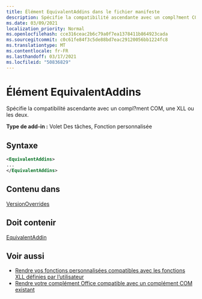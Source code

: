 ```yaml
---
title: Élément EquivalentAddins dans le fichier manifeste
description: Spécifie la compatibilité ascendante avec un compl?ment COM, une XLL ou les deux.
ms.date: 03/09/2021
localization_priority: Normal
ms.openlocfilehash: cce316ceac2b6c79a0f7ea1378411b864923cada
ms.sourcegitcommit: c0c61fe84f3c5de88bd7eac29120056bb1224fc8
ms.translationtype: MT
ms.contentlocale: fr-FR
ms.lasthandoff: 03/17/2021
ms.locfileid: "50836829"
---
```

# <a name="equivalentaddins-element"></a>Élément EquivalentAddins

Spécifie la compatibilité ascendante avec un compl?ment COM, une XLL ou les deux.

**Type de add-in :** Volet Des tâches, Fonction personnalisée

## <a name="syntax"></a>Syntaxe

```XML
<EquivalentAddins>
...  
</EquivalentAddins>  
```

## <a name="contained-in"></a>Contenu dans

[VersionOverrides](versionoverrides.md)

## <a name="must-contain"></a>Doit contenir

[EquivalentAddin](equivalentaddin.md)

## <a name="see-also"></a>Voir aussi

- [Rendre vos fonctions personnalisées compatibles avec les fonctions XLL définies par l’utilisateur](../../excel/make-custom-functions-compatible-with-xll-udf.md)
- [Rendre votre complément Office compatible avec un complément COM existant](../../develop/make-office-add-in-compatible-with-existing-com-add-in.md)